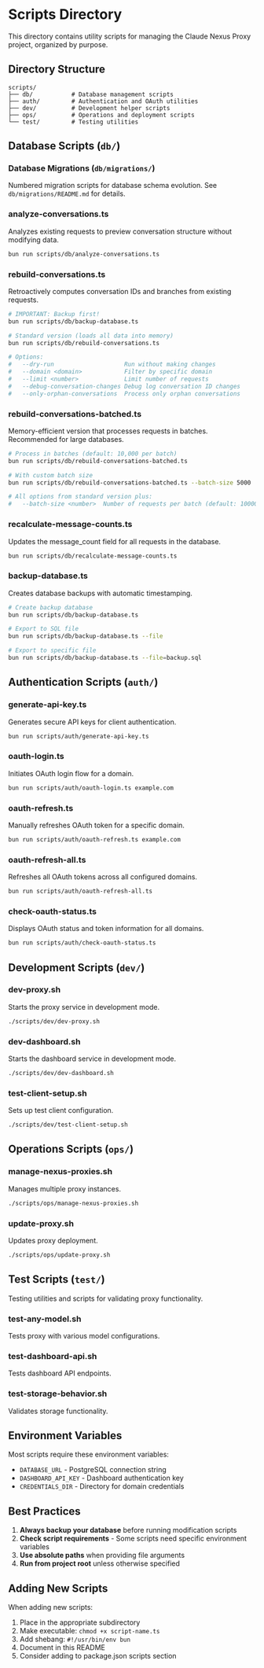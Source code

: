 # Scripts Directory

This directory contains utility scripts for managing the Claude Nexus Proxy project, organized by purpose.

## Directory Structure

```
scripts/
├── db/           # Database management scripts
├── auth/         # Authentication and OAuth utilities
├── dev/          # Development helper scripts
├── ops/          # Operations and deployment scripts
└── test/         # Testing utilities
```

## Database Scripts (`db/`)

### Database Migrations (`db/migrations/`)

Numbered migration scripts for database schema evolution. See `db/migrations/README.md` for details.

### analyze-conversations.ts

Analyzes existing requests to preview conversation structure without modifying data.

```bash
bun run scripts/db/analyze-conversations.ts
```

### rebuild-conversations.ts

Retroactively computes conversation IDs and branches from existing requests.

```bash
# IMPORTANT: Backup first!
bun run scripts/db/backup-database.ts

# Standard version (loads all data into memory)
bun run scripts/db/rebuild-conversations.ts

# Options:
#   --dry-run                    Run without making changes
#   --domain <domain>            Filter by specific domain
#   --limit <number>             Limit number of requests
#   --debug-conversation-changes Debug log conversation ID changes
#   --only-orphan-conversations  Process only orphan conversations
```

### rebuild-conversations-batched.ts

Memory-efficient version that processes requests in batches. Recommended for large databases.

```bash
# Process in batches (default: 10,000 per batch)
bun run scripts/db/rebuild-conversations-batched.ts

# With custom batch size
bun run scripts/db/rebuild-conversations-batched.ts --batch-size 5000

# All options from standard version plus:
#   --batch-size <number>  Number of requests per batch (default: 10000)
```

### recalculate-message-counts.ts

Updates the message_count field for all requests in the database.

```bash
bun run scripts/db/recalculate-message-counts.ts
```

### backup-database.ts

Creates database backups with automatic timestamping.

```bash
# Create backup database
bun run scripts/db/backup-database.ts

# Export to SQL file
bun run scripts/db/backup-database.ts --file

# Export to specific file
bun run scripts/db/backup-database.ts --file=backup.sql
```

## Authentication Scripts (`auth/`)

### generate-api-key.ts

Generates secure API keys for client authentication.

```bash
bun run scripts/auth/generate-api-key.ts
```

### oauth-login.ts

Initiates OAuth login flow for a domain.

```bash
bun run scripts/auth/oauth-login.ts example.com
```

### oauth-refresh.ts

Manually refreshes OAuth token for a specific domain.

```bash
bun run scripts/auth/oauth-refresh.ts example.com
```

### oauth-refresh-all.ts

Refreshes all OAuth tokens across all configured domains.

```bash
bun run scripts/auth/oauth-refresh-all.ts
```

### check-oauth-status.ts

Displays OAuth status and token information for all domains.

```bash
bun run scripts/auth/check-oauth-status.ts
```

## Development Scripts (`dev/`)

### dev-proxy.sh

Starts the proxy service in development mode.

```bash
./scripts/dev/dev-proxy.sh
```

### dev-dashboard.sh

Starts the dashboard service in development mode.

```bash
./scripts/dev/dev-dashboard.sh
```

### test-client-setup.sh

Sets up test client configuration.

```bash
./scripts/dev/test-client-setup.sh
```

## Operations Scripts (`ops/`)

### manage-nexus-proxies.sh

Manages multiple proxy instances.

```bash
./scripts/ops/manage-nexus-proxies.sh
```

### update-proxy.sh

Updates proxy deployment.

```bash
./scripts/ops/update-proxy.sh
```

## Test Scripts (`test/`)

Testing utilities and scripts for validating proxy functionality.

### test-any-model.sh

Tests proxy with various model configurations.

### test-dashboard-api.sh

Tests dashboard API endpoints.

### test-storage-behavior.sh

Validates storage functionality.

## Environment Variables

Most scripts require these environment variables:

- `DATABASE_URL` - PostgreSQL connection string
- `DASHBOARD_API_KEY` - Dashboard authentication key
- `CREDENTIALS_DIR` - Directory for domain credentials

## Best Practices

1. **Always backup your database** before running modification scripts
2. **Check script requirements** - Some scripts need specific environment variables
3. **Use absolute paths** when providing file arguments
4. **Run from project root** unless otherwise specified

## Adding New Scripts

When adding new scripts:

1. Place in the appropriate subdirectory
2. Make executable: `chmod +x script-name.ts`
3. Add shebang: `#!/usr/bin/env bun`
4. Document in this README
5. Consider adding to package.json scripts section
